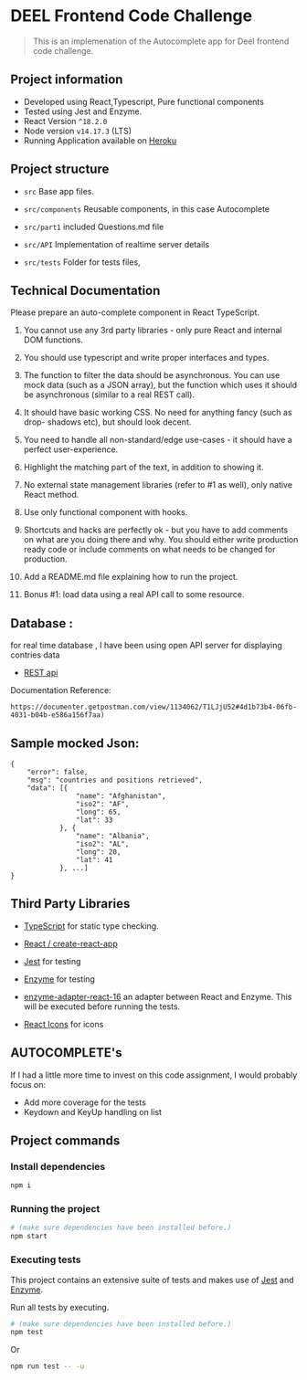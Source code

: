 # DEEL Frontend Code Challenge

> This is an implemenation of the Autocomplete app for Deel frontend code challenge.

## Project information

- Developed using React,Typescript, Pure functional components
- Tested using Jest and Enzyme.
- React Version `^18.2.0`
- Node version `v14.17.3` (LTS)
- Running Application available on [Heroku](https://deel-autocomplete.herokuapp.com/)

## Project structure

- `src` Base app files.

- `src/components` Reusable components, in this case Autocomplete
- `src/part1` included Questions.md file
- `src/API` Implementation of realtime server details
- `src/tests` Folder for tests files,

## Technical Documentation

Please prepare an auto-complete component in React TypeScript.

1. You cannot use any 3rd party libraries - only pure React and internal DOM
   functions.
2. You should use typescript and write proper interfaces and types.
3. The function to filter the data should be asynchronous. You can use mock data
   (such as a JSON array), but the function which uses it should be asynchronous
   (similar to a real REST call).

4. It should have basic working CSS. No need for anything fancy (such as drop-
   shadows etc), but should look decent.

5. You need to handle all non-standard/edge use-cases - it should have a perfect
   user-experience.
6. Highlight the matching part of the text, in addition to showing it.
7. No external state management libraries (refer to #1 as well), only native React
   method.
8. Use only functional component with hooks.
9. Shortcuts and hacks are perfectly ok - but you have to add comments on what
   are you doing there and why. You should either write production ready code or
   include comments on what needs to be changed for production.
10. Add a README.md file explaining how to run the project.
11. Bonus #1: load data using a real API call to some resource.

## Database :

for real time database , I have been using open API server for displaying contries data

- [REST api](https://countriesnow.space/api/v0.1/countries/positions)

Documentation Reference:

`https://documenter.getpostman.com/view/1134062/T1LJjU52#4d1b73b4-06fb-4031-b04b-e586a156f7aa)`

## Sample mocked Json:

```
{
	"error": false,
	"msg": "countries and positions retrieved",
	"data": [{
				"name": "Afghanistan",
				"iso2": "AF",
				"long": 65,
				"lat": 33
			}, {
				"name": "Albania",
				"iso2": "AL",
				"long": 20,
				"lat": 41
			}, ...]
}

```

## Third Party Libraries

- [TypeScript](https://www.typescriptlang.org/) for static type checking.
- [React / create-react-app](https://github.com/facebook/create-react-app)
- [Jest](https://jestjs.io/) for testing
- [Enzyme](https://airbnb.io/enzyme/) for testing
- [enzyme-adapter-react-16](https://enzymejs.github.io/enzyme/docs/installation/react-16.html) an adapter between React and Enzyme. This will be executed before running the tests.

- [React Icons](https://react-icons.github.io/react-icons) for icons

## AUTOCOMPLETE's

If I had a little more time to invest on this code assignment, I would probably
focus on:

- Add more coverage for the tests
- Keydown and KeyUp handling on list

## Project commands

### Install dependencies

```zsh
npm i
```

### Running the project

```zsh
# (make sure dependencies have been installed before.)
npm start
```

### Executing tests

This project contains an extensive suite of tests and makes use of [Jest](https://jestjs.io/) and [Enzyme](https://github.com/airbnb/enzyme).

Run all tests by executing.

```zsh
# (make sure dependencies have been installed before.)
npm test
```

Or

```zsh
npm run test -- -u
```
